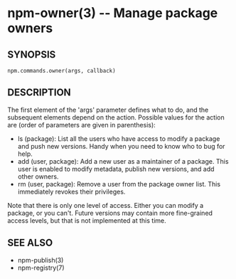 npm-owner(3) -- Manage package owners
=====================================




<extoc></extoc>

## SYNOPSIS

    npm.commands.owner(args, callback)

## DESCRIPTION

The first element of the 'args' parameter defines what to do, and the subsequent
elements depend on the action. Possible values for the action are (order of
parameters are given in parenthesis):

* ls (package):
  List all the users who have access to modify a package and push new versions.
  Handy when you need to know who to bug for help.
* add (user, package):
  Add a new user as a maintainer of a package.  This user is enabled to modify
  metadata, publish new versions, and add other owners.
* rm (user, package):
  Remove a user from the package owner list.  This immediately revokes their
  privileges.

Note that there is only one level of access.  Either you can modify a package,
or you can't.  Future versions may contain more fine-grained access levels, but
that is not implemented at this time.

## SEE ALSO

* npm-publish(3)
* npm-registry(7)

